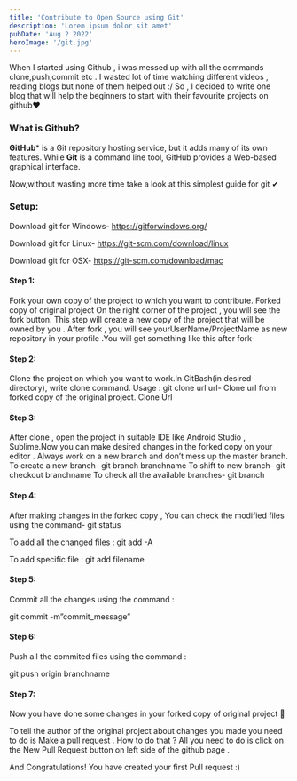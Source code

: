 ```yaml
---
title: 'Contribute to Open Source using Git'
description: 'Lorem ipsum dolor sit amet'
pubDate: 'Aug 2 2022'
heroImage: '/git.jpg'
---
```


When I started using Github , i was messed up with all the commands clone,push,commit etc . I wasted lot of time watching different videos , reading blogs but none of them helped out :/ So , I decided to write one blog that will help the beginners to start with their favourite projects on github❤

### What is Github?
**GitHub*** is a Git repository hosting service, but it adds many of its own features. While **Git** is a command line tool, GitHub provides a Web-based graphical interface.

Now,without wasting more time take a look at this simplest guide for git ✔


### Setup:

Download git for Windows- https://gitforwindows.org/

Download git for Linux- https://git-scm.com/download/linux

Download git for OSX- https://git-scm.com/download/mac

#### Step 1:
Fork your own copy of the project to which you want to contribute.
Forked copy of original project
On the right corner of the project , you will see the fork button. This step will create a new copy of the project that will be owned by you .
After fork , you will see yourUserName/ProjectName as new repository in your profile .You will get something like this after fork-


#### Step 2:
Clone the project on which you want to work.In GitBash(in desired directory), write clone command.
Usage : git clone url
url- Clone url from forked copy of the original project.
Clone Url

#### Step 3:
After clone , open the project in suitable IDE like Android Studio , Sublime.Now you can make desired changes in the forked copy on your editor . Always work on a new branch and don’t mess up the master branch.
To create a new branch- git branch branchname
To shift to new branch- git checkout branchname
To check all the available branches- git branch

#### Step 4:
After making changes in the forked copy , You can check the modified files using the command- git status

To add all the changed files : git add -A

To add specific file : git add filename

#### Step 5:
Commit all the changes using the command :

git commit -m”commit_message”

#### Step 6:
Push all the commited files using the command :

git push origin branchname

#### Step 7:
Now you have done some changes in your forked copy of original project 🎉

To tell the author of the original project about changes you made you need to do is Make a pull request . How to do that ?
All you need to do is click on the New Pull Request button on left side of the github page .

And Congratulations! You have created your first Pull request :)


